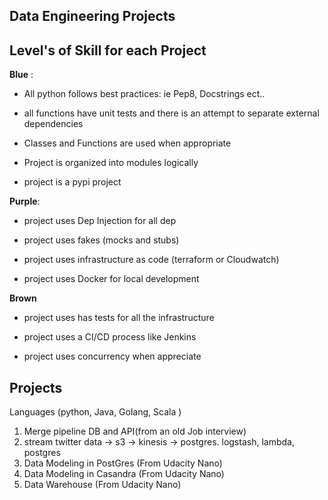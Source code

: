 ## Data Engineering Projects

## Level's of Skill for each Project

**Blue** :

* All python follows best practices: ie Pep8, Docstrings ect.. 

* all functions have unit tests and there is an attempt to separate external dependencies  

* Classes and Functions are used when appropriate  

* Project is organized into modules logically  

* project is a pypi project  

**Purple**:  

* project uses Dep Injection for all dep  

* project uses fakes (mocks and stubs)

* project uses infrastructure as code (terraform or Cloudwatch)  

* project uses Docker for local development  
 
**Brown**  

* project uses has tests for all the infrastructure  

* project uses a CI/CD process like Jenkins  

* project uses concurrency when appreciate  
  
  
## Projects  
  
Languages (python, Java, Golang, Scala )   
  
1. Merge pipeline DB and API(from an old Job interview)  
2. stream twitter data -> s3 -> kinesis -> postgres. logstash, lambda, postgres  
3. Data Modeling in PostGres  (From Udacity Nano)  
4. Data Modeling in Casandra  (From Udacity Nano)  
5. Data Warehouse (From Udacity Nano)  
